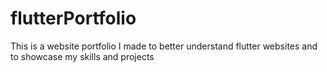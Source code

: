 # flutterPortfolio
This is a website portfolio I made to better understand flutter websites and to showcase my skills and projects
